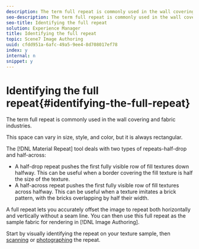 ```yaml
---
description: The term full repeat is commonly used in the wall covering and fabric industries.
seo-description: The term full repeat is commonly used in the wall covering and fabric industries.
seo-title: Identifying the full repeat
solution: Experience Manager
title: Identifying the full repeat
topic: Scene7 Image Authoring
uuid: cfdd951a-6afc-49a5-9ee4-8d708017ef78
index: y
internal: n
snippet: y
---
```


# Identifying the full repeat{#identifying-the-full-repeat}

The term full repeat is commonly used in the wall covering and fabric industries.

This space can vary in size, style, and color, but it is always rectangular.

The [!DNL Material Repeat] tool deals with two types of repeats-half-drop and half-across:

* A half-drop repeat pushes the first fully visible row of fill textures down halfway. This can be useful when a border covering the fill texture is half the size of the texture. 
* A half-across repeat pushes the first fully visible row of fill textures across halfway. This can be useful when a texture imitates a brick pattern, with the bricks overlapping by half their width.

A full repeat lets you accurately offset the image to repeat both horizontally and vertically without a seam line. You can then use this full repeat as the sample fabric for rendering in [!DNL Image Authoring].

Start by visually identifying the repeat on your texture sample, then [scanning](../../c-vat-troubleshooting/r-vat-full-tile-repeat/c-vat-full-repeat-patt.md#concept-e060f8a792a84e65996fafca989ee147) or [photographing](../../c-vat-troubleshooting/r-vat-full-tile-repeat/c-vat-text-imgs-dig-cam.md#concept-d721159afdbe41a59889e7cbd7c39d2e) the repeat. 
